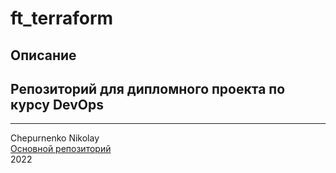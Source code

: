 # ft_terraform
## Описание
Репозиторий для дипломного проекта по курсу DevOps
---
---
Chepurnenko Nikolay  
[Основной репозиторий](https://gitlab.com/netology_fw/final_task)   
2022